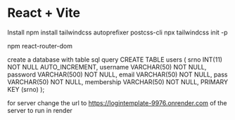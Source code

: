 # React + Vite
Install
npm install tailwindcss autoprefixer postcss-cli
npx tailwindcss init -p

npm react-router-dom

create a database with table sql query
CREATE TABLE users (
    srno INT(11) NOT NULL AUTO_INCREMENT,
    username VARCHAR(50) NOT NULL,
    password VARCHAR(500) NOT NULL,
    email VARCHAR(50) NOT NULL,
    pass VARCHAR(50) NOT NULL,
    membership VARCHAR(50) NOT NULL,
    PRIMARY KEY (srno)
);

for server change the url to https://logintemplate-9976.onrender.com of the server to run in render